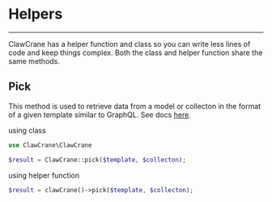 # Helpers
----

ClawCrane has a helper function and class so you can write less lines of code and keep things complex. Both the class and helper function share the same methods.

## Pick
This method is used to retrieve data from a model or collecton in the format of a given template similar to GraphQL. See docs [here](/picker/).

using class
```php
use ClawCrane\ClawCrane

$result = ClawCrane::pick($template, $collecton);
```

using helper function
```php
$result = clawCrane()->pick($template, $collecton);
```
